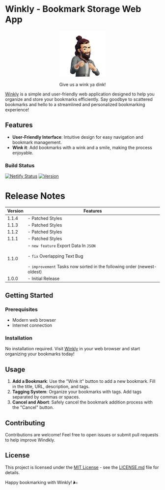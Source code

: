 # Winkly - Bookmark Storage Web App

<p align="center" style="margin-top: 1rem;text-align:center">
<img src="./public/wink2.webp" height=150   width=150 />
<p align="center" >    
Give us a wink ya dink!</p>
</p>

[Winkly](https://winkly.netlify.app/) is a simple and user-friendly web application designed to help you organize and store your bookmarks efficiently. Say goodbye to scattered bookmarks and hello to a streamlined and personalized bookmarking experience!

## Features

- **User-Friendly Interface**: Intuitive design for easy navigation and bookmark management.
- **Wink it**: Add bookmarks with a wink and a smile, making the process enjoyable.

### Build Status

 [![Netlify Status](https://api.netlify.com/api/v1/badges/b1f35183-1cfe-4960-bd81-17931cd201b9/deploy-status)](https://app.netlify.com/sites/winkly/deploys) 
[![Version](https://img.shields.io/badge/version-1.1.4-brown.svg)](https://github.com/diem0n/melophile)
# Release Notes

| Version | Features |
|---------|----------|
| 1.1.4   | - Patched Styles |
| 1.1.3   | - Patched Styles |
| 1.1.2   | - Patched Styles |
| 1.1.1   | - Patched Styles |
| 1.1.0   | - `new feature` Export Data In  ```JSON``` <br> <br> - `fix`  Overlapping Text Bug <br> <br> - `improvement` Tasks now sorted in the following order (newest-oldest) |
| 1.0.0   | - Initial Release |

## Getting Started

### Prerequisites

- Modern web browser
- Internet connection

### Installation

No installation required. Visit [Winkly](https://winkly.netlify.app/) in your web browser and start organizing your bookmarks today!

## Usage

1. **Add a Bookmark**: Use the "Wink it" button to add a new bookmark. Fill in the title, URL, description, and tags.
2. **Tagging System**: Organize your bookmarks with tags. Add tags separated by commas or spaces.
3. **Cancel and Abort**: Safely cancel the bookmark addition process with the "Cancel" button.

## Contributing

Contributions are welcome! Feel free to open issues or submit pull requests to help improve Windkly.

## License

This project is licensed under the [MIT License](LICENSE.md) - see the [LICENSE.md](LICENSE.md) file for details.

Happy bookmarking with Winkly! 🌬️

 
